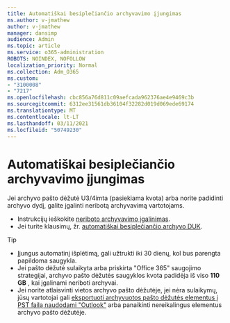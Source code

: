 ```yaml
---
title: Automatiškai besiplečiančio archyvavimo įjungimas
ms.author: v-jmathew
author: v-jmathew
manager: dansimp
audience: Admin
ms.topic: article
ms.service: o365-administration
ROBOTS: NOINDEX, NOFOLLOW
localization_priority: Normal
ms.collection: Adm_O365
ms.custom:
- "3100008"
- "7217"
ms.openlocfilehash: cbc856a76d811c09aefcada962376ae4e9469c3b
ms.sourcegitcommit: 6312ee31561db36104f32282d019d069ede69174
ms.translationtype: MT
ms.contentlocale: lt-LT
ms.lasthandoff: 03/11/2021
ms.locfileid: "50749230"
---
```

# <a name="enable-auto-expanding-archiving"></a>Automatiškai besiplečiančio archyvavimo įjungimas

Jei archyvo pašto dėžutė U3/4imta (pasiekiama kvota) arba norite padidinti archyvo dydį, galite įgalinti neribotą archyvavimą vartotojams.

- Instrukcijų ieškokite [neriboto archyvavimo įgalinimas](https://docs.microsoft.com/office365/securitycompliance/enable-unlimited-archiving).
- Jei turite klausimų, žr. [automatiškai besiplečiančio archyvo DUK](https://blogs.technet.microsoft.com/exchange/2018/04/09/office-365-auto-expanding-archives-faq/).

> [!TIP]
>
> - Įjungus automatinį išplėtimą, gali užtrukti iki 30 dienų, kol bus parengta papildoma saugykla.
> - Jei pašto dėžutė sulaikyta arba priskirta "Office 365" saugojimo strategijai, archyvo pašto dėžutės saugyklos kvota padidėja iš viso **110 GB** , kai įgalinami neriboti archyvai.
> - Jei norite atlaisvinti vietos archyvo pašto dėžutėje, jei nėra sulaikymų, jūsų vartotojai gali [eksportuoti archyvuotos pašto dėžutės elementus į PST failą naudodami "Outlook"](https://support.office.com/article/Export-or-backup-email-contacts-and-calendar-to-an-Outlook-pst-file-14252b52-3075-4e9b-be4e-ff9ef1068f91) arba panaikinti nereikalingus elementus archyvo pašto dėžutėje.
